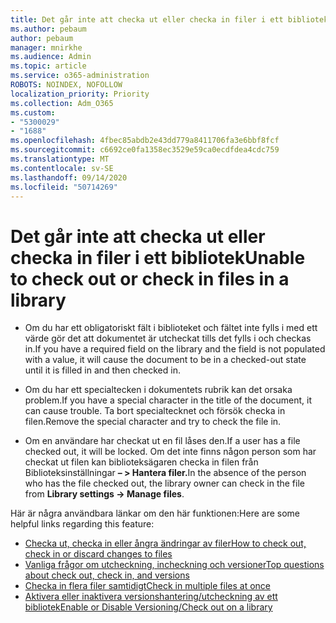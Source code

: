 ```yaml
---
title: Det går inte att checka ut eller checka in filer i ett bibliotek
ms.author: pebaum
author: pebaum
manager: mnirkhe
ms.audience: Admin
ms.topic: article
ms.service: o365-administration
ROBOTS: NOINDEX, NOFOLLOW
localization_priority: Priority
ms.collection: Adm_O365
ms.custom:
- "5300029"
- "1688"
ms.openlocfilehash: 4fbec85abdb2e43dd779a8411706fa3e6bbf8fcf
ms.sourcegitcommit: c6692ce0fa1358ec3529e59ca0ecdfdea4cdc759
ms.translationtype: MT
ms.contentlocale: sv-SE
ms.lasthandoff: 09/14/2020
ms.locfileid: "50714269"
---
```

# <a name="unable-to-check-out-or-check-in-files-in-a-library"></a><span data-ttu-id="192e6-102">Det går inte att checka ut eller checka in filer i ett bibliotek</span><span class="sxs-lookup"><span data-stu-id="192e6-102">Unable to check out or check in files in a library</span></span>

- <span data-ttu-id="192e6-103">Om du har ett obligatoriskt fält i biblioteket och fältet inte fylls i med ett värde gör det att dokumentet är utcheckat tills det fylls i och checkas in.</span><span class="sxs-lookup"><span data-stu-id="192e6-103">If you have a required field on the library and the field is not populated with a value, it will cause the document to be in a checked-out state until it is filled in and then checked in.</span></span>

- <span data-ttu-id="192e6-104">Om du har ett specialtecken i dokumentets rubrik kan det orsaka problem.</span><span class="sxs-lookup"><span data-stu-id="192e6-104">If you have a special character in the title of the document, it can cause trouble.</span></span> <span data-ttu-id="192e6-105">Ta bort specialtecknet och försök checka in filen.</span><span class="sxs-lookup"><span data-stu-id="192e6-105">Remove the special character and try to check the file in.</span></span>

- <span data-ttu-id="192e6-106">Om en användare har checkat ut en fil låses den.</span><span class="sxs-lookup"><span data-stu-id="192e6-106">If a user has a file checked out, it will be locked.</span></span>  <span data-ttu-id="192e6-107">Om det inte finns någon person som har checkat ut filen kan biblioteksägaren checka in filen från Biblioteksinställningar **– > Hantera filer.**</span><span class="sxs-lookup"><span data-stu-id="192e6-107">In the absence of the person who has the file checked out, the library owner can check in the file from **Library settings -> Manage files**.</span></span>

<span data-ttu-id="192e6-108">Här är några användbara länkar om den här funktionen:</span><span class="sxs-lookup"><span data-stu-id="192e6-108">Here are some helpful links regarding this feature:</span></span>

- [<span data-ttu-id="192e6-109">Checka ut, checka in eller ångra ändringar av filer</span><span class="sxs-lookup"><span data-stu-id="192e6-109">How to check out, check in or discard changes to files</span></span>](https://support.office.com/article/check-out-check-in-or-discard-changes-to-files-in-a-library-7e2c12a9-a874-4393-9511-1378a700f6de)
- [<span data-ttu-id="192e6-110">Vanliga frågor om utcheckning, incheckning och versioner</span><span class="sxs-lookup"><span data-stu-id="192e6-110">Top questions about check out, check in, and versions</span></span>](https://support.office.com/article/Top-questions-about-check-out-check-in-and-versions-7E941339-E972-4C7A-A79A-80A1FCF84076)
- [<span data-ttu-id="192e6-111">Checka in flera filer samtidigt</span><span class="sxs-lookup"><span data-stu-id="192e6-111">Check in multiple files at once</span></span>](https://support.office.com/article/check-out-check-in-or-discard-changes-to-files-in-a-library-7e2c12a9-a874-4393-9511-1378a700f6de)
- [<span data-ttu-id="192e6-112">Aktivera eller inaktivera versionshantering/utcheckning av ett bibliotek</span><span class="sxs-lookup"><span data-stu-id="192e6-112">Enable or Disable Versioning/Check out on a library</span></span>](https://support.office.com/article/enable-and-configure-versioning-for-a-list-or-library-1555d642-23ee-446a-990a-bcab618c7a37)
